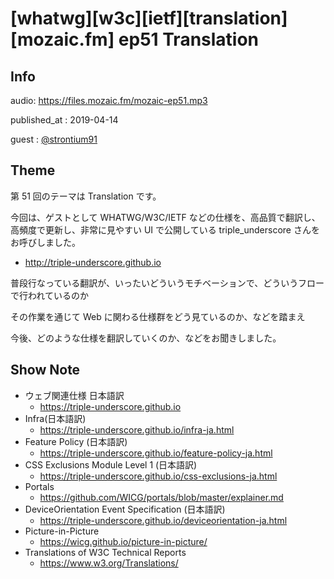 # [whatwg][w3c][ietf][translation][mozaic.fm] ep51 Translation


## Info

audio: https://files.mozaic.fm/mozaic-ep51.mp3

published_at
: 2019-04-14

guest
: [@strontium91](https://twitter.com/strontium91)


## Theme

第 51 回のテーマは Translation です。

今回は、ゲストとして WHATWG/W3C/IETF などの仕様を、高品質で翻訳し、高頻度で更新し、非常に見やすい UI で公開している triple_underscore さんをお呼びしました。

- <http://triple-underscore.github.io>

普段行なっている翻訳が、いったいどういうモチベーションで、どういうフローで行われているのか

その作業を通じて Web に関わる仕様群をどう見ているのか、などを踏まえ

今後、どのような仕様を翻訳していくのか、などをお聞きしました。


## Show Note

- ウェブ関連仕様 日本語訳
  - <https://triple-underscore.github.io>
- Infra(日本語訳)
  - <https://triple-underscore.github.io/infra-ja.html>
- Feature Policy (日本語訳)
  - <https://triple-underscore.github.io/feature-policy-ja.html>
- CSS Exclusions Module Level 1 (日本語訳)
  - <https://triple-underscore.github.io/css-exclusions-ja.html>
- Portals
  - <https://github.com/WICG/portals/blob/master/explainer.md>
- DeviceOrientation Event Specification (日本語訳)
  - <https://triple-underscore.github.io/deviceorientation-ja.html>
- Picture-in-Picture
  - <https://wicg.github.io/picture-in-picture/>
- Translations of W3C Technical Reports
  - <https://www.w3.org/Translations/>
